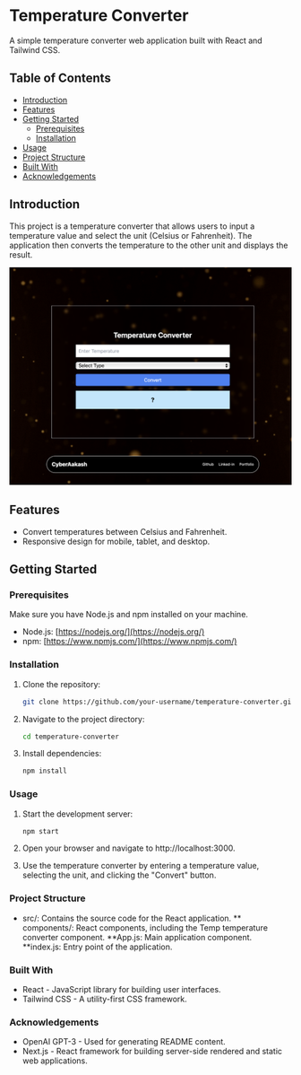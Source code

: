 # Temperature Converter

A simple temperature converter web application built with React and Tailwind CSS.

## Table of Contents

- [Introduction](#introduction)
- [Features](#features)
- [Getting Started](#getting-started)
  - [Prerequisites](#prerequisites)
  - [Installation](#installation)
- [Usage](#usage)
- [Project Structure](#project-structure)
- [Built With](#built-with)
- [Acknowledgements](#acknowledgements)

## Introduction

This project is a temperature converter that allows users to input a temperature value and select the unit (Celsius or Fahrenheit). The application then converts the temperature to the other unit and displays the result.

![Screenshot](screenshot.png)

## Features

- Convert temperatures between Celsius and Fahrenheit.
- Responsive design for mobile, tablet, and desktop.

## Getting Started

### Prerequisites

Make sure you have Node.js and npm installed on your machine.

- Node.js: [https://nodejs.org/](https://nodejs.org/)
- npm: [https://www.npmjs.com/](https://www.npmjs.com/)

### Installation

1. Clone the repository:

   ```bash
   git clone https://github.com/your-username/temperature-converter.git

2. Navigate to the project directory:

   ```bash
   cd temperature-converter

3. Install dependencies:

   ```bash
   npm install


### Usage

1. Start the development server:

   ```bash
   npm start

2. Open your browser and navigate to http://localhost:3000.

3. Use the temperature converter by entering a temperature value, selecting the unit, and clicking the "Convert" button.


### Project Structure

* src/: Contains the source code for the React application.
** components/: React components, including the Temp temperature converter component.
**App.js: Main application component.
**index.js: Entry point of the application.

  
### Built With

* React - JavaScript library for building user interfaces.
* Tailwind CSS - A utility-first CSS framework.

### Acknowledgements

* OpenAI GPT-3 - Used for generating README content.
* Next.js - React framework for building server-side rendered and static web applications.




